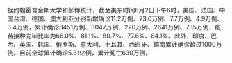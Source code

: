 据约翰霍普金斯大学和彭博统计，截至美东时间6月2日下午6时，美国、法国、中国台湾、德国、澳大利亚分别新增确诊11.2万例、73.0万例、7.7万例、4.9万例、3.4万例，累计确诊8451万例、3047万例、220万例、2641万例、735万例，疫苗接种完毕比率为66.0%、81.1%、80.7%、77.6%、84.1%。此外，印度、巴西、英国、韩国、俄罗斯、意大利、土耳其、西班牙、越南累计确诊超过1000万例。目前全球累计确诊5.31亿例，累计死亡630万例。